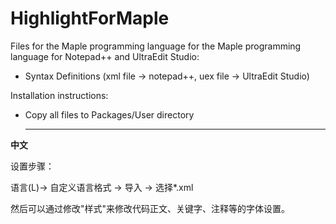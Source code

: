 # HighlightForMaple
Files for the Maple programming language for the Maple programming language for Notepad++ and UltraEdit Studio:
- Syntax Definitions (xml file -> notepad++, uex file -> UltraEdit Studio)


Installation instructions:

- Copy all files to Packages/User directory

  ---

**中文**

设置步骤： 

语言(L)-> 自定义语言格式 -> 导入 -> 选择*.xml


然后可以通过修改"样式"来修改代码正文、关键字、注释等的字体设置。  
